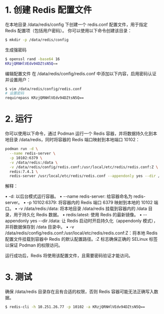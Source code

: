 
# 1. 创建 Redis 配置文件
在本地目录 /data/redis/config 下创建一个 redis.conf 配置文件，用于指定 Redis 配置项（包括用户密码）。
你可以使用以下命令创建该目录：

```bash
$ mkdir -p /data/redis/config
```

生成强密码

```bash
$ openssl rand -base64 16
KRzjQRNHlVEdv94DZtsN5Q==
```

编辑配置文件
在 /data/redis/config/redis.conf 中添加以下内容，启用密码认证并设置用户：

```bash
$ vim /data/redis/config/redis.conf
# 设置密码
requirepass KRzjQRNHlVEdv94DZtsN5Q==
```

# 2. 运行

你可以使用以下命令，通过 Podman 运行一个 Redis 容器，并将数据持久化到本地目录 /data/redis，同时将容器的 Redis 端口映射到本地端口 10102：

```bash
podman run -d \
  --name redis-server \
  -p 10102:6379 \
  -v /data/redis:/data \
  -v /data/redis/config/redis.conf:/usr/local/etc/redis/redis.conf:Z \
  redis:7.4.1 \
  redis-server /usr/local/etc/redis/redis.conf --appendonly yes --dir /data

```

解释：

 • -d: 以后台模式运行容器。
 • --name redis-server: 给容器命名为 redis-server。
 • -p 10102:6379: 将容器内的 Redis 端口 6379 映射到本地的 10102 端口。
 • -v /data/redis:/data: 将本地目录 /data/redis 挂载到容器内的 /data 目录，用于持久化 Redis 数据。
 • redis:latest: 使用 Redis 的最新镜像。
 • --appendonly yes --dir /data: 让 Redis 启动时开启持久化（appendonly 模式），并将数据保存到 /data 目录中。
 • -v /data/redis/config/redis.conf:/usr/local/etc/redis/redis.conf:Z：将本地 Redis 配置文件挂载到容器中 Redis 的默认配置路径。:Z 标志确保正确的 SELinux 标签以保证 Podman 的权限访问。

运行成功后，Redis 将使用该配置文件，且需要密码验证才能访问。

# 3. 测试
确保 /data/redis 目录存在且有合适的权限，否则 Redis 容器可能无法正确写入数据。

```bash
$ redis-cli -h 10.251.26.77 -p 10102 -a KRzjQRNHlVEdv94DZtsN5Q==
```


